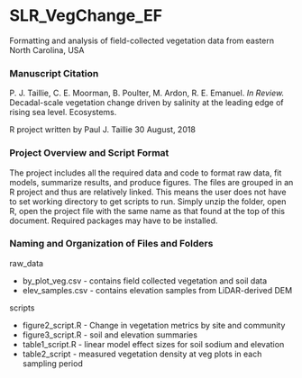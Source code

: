# SLR_VegChange_EF
Formatting and analysis of field-collected vegetation data from eastern North 
Carolina, USA

### Manuscript Citation
P. J. Taillie, C. E. Moorman, B. Poulter, M. Ardon, R. E. Emanuel. *In Review.*
  Decadal-scale vegetation change driven by salinity at the leading edge of 
  rising sea level. Ecosystems.
  
R project written by Paul J. Taillie
30 August, 2018

### Project Overview and Script Format
The project includes all the required data and code to format raw data, fit 
models, summarize results, and produce figures.  The files are grouped in an R
project and thus are relatively linked.  This means the user does not have to 
set working directory to get scripts to run.  Simply unzip the folder, open R,
open the project file with the same name as that found at the top of this 
document.  Required packages may have to be installed.

### Naming and Organization of Files and Folders

raw_data
  * by_plot_veg.csv - contains field collected vegetation and soil data
  * elev_samples.csv - contains elevation samples from LiDAR-derived DEM
  
scripts
  * figure2_script.R - Change in vegetation metrics by site and community
  * figure3_script.R - soil and elevation summaries
  * table1_script.R - linear model effect sizes for soil sodium and elevation
  * table2_script - measured vegetation density at veg plots in each sampling period






